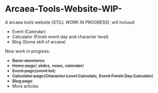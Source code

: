 # Arcaea-Tools-Website-WIP-
A arcaea tools website *(STILL WORK IN PROGRESS)*, will incluud:
- Event (Calendar)
- Calculator (Finish event day and character level)
- Blog (Some skill of arcaea)

Now work in progress:
- ~~Basic sturctures~~
- ~~Home page~~( ~~slides~~, ~~news~~, ~~calendar~~)
- ~~Event page~~(~~event list~~)
- ~~Calculator page~~(~~Character Level Calculate~~, ~~Event Finish Day Calculate~~)
- ~~Blog page~~
- More articles